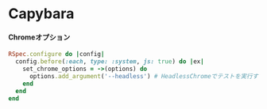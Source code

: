 # Capybara
#### Chromeオプション

```ruby
RSpec.configure do |config|
  config.before(:each, type: :system, js: true) do |ex|
    set_chrome_options = ->(options) do
      options.add_argument('--headless') # HeadlessChromeでテストを実行する場合
    end
  end
end
```
